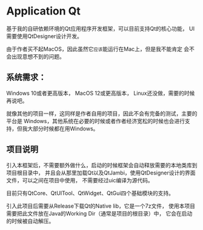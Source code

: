 # Application Qt

基于我的自研依赖环境的Qt应用程序开发框架，可以目前支持Qt的核心功能，
UI需要使用QtDesigner设计开发。

由于作者买不起MacOS，因此虽然它`应该`能运行在Mac上，但是我不能肯定
会不会出现意想不到的问题。

## 系统需求：

Windows 10或者更高版本，
MacOS 12或更高版本，
Linux还没做，需要的时候再说吧。

就像其他的项目一样，这同样是作者自用的项目，因此不会有完备的测试，主要的平台是
Windows，其他系统在必要的时候或者作者经济宽松的时候也会进行支持，但我大部分时候都在用Windows。

## 项目说明

引入本框架后，不需要额外做什么，启动的时候框架会自动释放需要的本地类库到项目根目录中，
并且会从那里加载Qt以及QtJambi，使用QtDesigner设计的界面文件，可以之间在项目中使用，
不需要经过uic编译为源代码。

目前只有QtCore、QtUITool、QtWidget、QtGui四个基础模块的支持。

引入此项目后需要从Release下载Qt的Native lib，它是一个7z文件，
使用本项目需要把此文件放在Java的Working Dir（通常是项目的根目录）中，
它会在启动的时候被自动解压。

